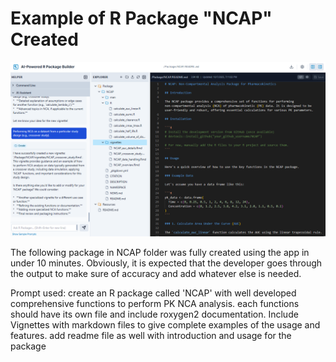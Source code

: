 # Example of R Package "NCAP" Created

![](cover.png)

The following package in NCAP folder was fully created using the app in under 10 minutes. Obviously, it is expected that the developer goes through the output to make sure of accuracy and add whatever else is needed.

Prompt used: create an R package called 'NCAP' with well developed comprehensive functions to perform PK NCA analysis. each functions should have its own file and include roxygen2 documentation. Include Vignettes with markdown files to give complete examples of the usage and features. add readme file as well with introduction and usage for the package
